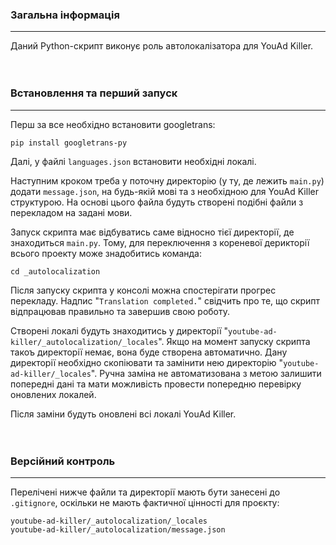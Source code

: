 <h3>Загальна інформація</h3>

---
Даний Python-скрипт виконує роль автолокалізатора для YouAd Killer.
<br>
<br>
<br>
<h3>Встановлення та перший запуск</h3>

---
Перш за все необхідно встановити googletrans:
``` 
pip install googletrans-py
```
Далі, у файлі `languages.json` встановити необхідні локалі.

Наступним кроком треба у поточну директорію (у ту, де лежить `main.py`) додати `message.json`, на будь-якій мові та з необхідною для YouAd Killer структурою. На основі цього файла будуть створені подібні файли з перекладом на задані мови.

Запуск скрипта має відбуватись саме відносно тієї директорії, де знаходиться `main.py`. Тому, для переключення з кореневої дерикторії всього проекту може знадобитись команда:
```
cd _autolocalization
```
Після запуску скрипта у консолі можна спостерігати прогрес перекладу. Надпис "`Translation completed.`" свідчить про те, що скрипт відпрацював правильно та завершив свою роботу.

Створені локалі будуть знаходитись у директорії "`youtube-ad-killer/_autolocalization/_locales`". Якщо на момент запуску скрипта такоъ директорії немає, вона буде створена автоматично. Дану директорії необхідно скопіювати та замінити нею директорію "`youtube-ad-killer/_locales`". Ручна заміна не автоматизована з метою залишити попередні дані та мати можливість провести попередню перевірку оновлених локалей.

Після заміни будуть оновлені всі локалі YouAd Killer.
<br>
<br>
<br>
<h3>Версійний контроль</h3>

---
Перелічені нижче файли та директорії мають бути занесені до `.gitignore`, оскільки не мають фактичної цінності для проєкту:
```
youtube-ad-killer/_autolocalization/_locales
youtube-ad-killer/_autolocalization/message.json
```